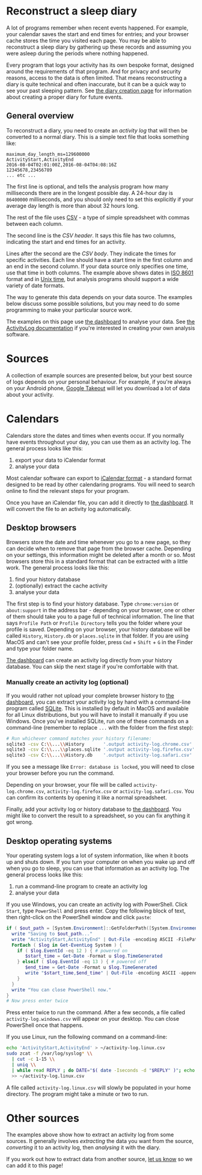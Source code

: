 # Reconstruct a sleep diary

A lot of programs remember when recent events happened.  For example, your calendar saves the start and end times for entries; and your browser cache stores the time you visited each page.  You may be able to reconstruct a sleep diary by gathering up these records and assuming you were asleep during the periods where nothing happened.

Every program that logs your activity has its own bespoke format, designed around the requirements of that program.  And for privacy and security reasons, access to the data is often limited.  That means reconstructing a diary is quite technical and often inaccurate, but it can be a quick way to see your past sleeping pattern.  See [the diary creation page](./) for information about creating a proper diary for future events.

## General overview

To reconstruct a diary, you need to create an _activity log_ that will then be converted to a normal diary.  This is a simple text file that looks something like:

```csv
maximum_day_length_ms=129600000
ActivityStart,ActivityEnd
2016-08-04T02:01:00Z,2016-08-04T04:08:16Z
12345678,23456789
... etc ...
```

The first line is optional, and tells the analysis program how many milliseconds there are in the longest possible day.  A 24-hour day is `86400000` milliseconds, and you should only need to set this explicitly if your average day length is more than about 32 hours long.

The rest of the file uses [CSV](https://en.wikipedia.org/wiki/Comma-separated_values) - a type of simple spreadsheet with commas between each column.

The second line is the _CSV header_.  It says this file has two columns, indicating the start and end times for an activity.

Lines after the second are the _CSV body_.  They indicate the times for specific activities.  Each line should have a start time in the first column and an end in the second column.  If your data source only specifies one time, use that time in both columns.  The example above shows dates in [ISO 8601](https://en.wikipedia.org/wiki/ISO_8601) format and in [Unix time](https://en.wikipedia.org/wiki/Unix_time), but analysis programs should support a wide variety of date formats.

The way to generate this data depends on your data source.  The examples below discuss some possible solutions, but you may need to do some programming to make your particular source work.

The examples on this page use [the dashboard](https://sleepdiary.github.io/dashboard) to analyse your data.  See [the ActivityLog documentation](https://github.com/sleepdiary/core/tree/main/src/ActivityLog) if you're interested in creating your own analysis software.

# Sources

A collection of example sources are presented below, but your best source of logs depends on your personal behaviour.  For example, if you're always on your Android phone, [Google Takeout](https://support.google.com/accounts/answer/3024190?hl=en) will let you download a lot of data about your activity.

# Calendars

Calendars store the dates and times when events occur.  If you normally have events throughout your day, you can use them as an activity log.  The general process looks like this:

1. export your data to iCalendar format
2. analyse your data

Most calendar software can export to [iCalendar format](https://en.wikipedia.org/wiki/ICalendar) - a standard format designed to be read by other calendaring programs.  You will need to search online to find the relevant steps for your program.

Once you have an iCalendar file, you can add it directly to [the dashboard](https://sleepdiary.github.io/dashboard).  It will convert the file to an activity log automatically.

## Desktop browsers

Browsers store the date and time whenever you go to a new page, so they can decide when to remove that page from the browser cache.  Depending on your settings, this information might be deleted after a month or so.  Most browsers store this in a standard format that can be extracted with a little work.  The general process looks like this:

1. find your history database
2. (optionally) extract the cache activity
3. analyse your data

The first step is to find your history database.  Type `chrome:version` or `about:support` in the address bar - depending on your browser, one or other of them should take you to a page full of technical information.  The line that says `Profile Path` or `Profile Directory` tells you the folder where your profile is saved.  Depending on your browser, your history database will be called `History`, `History.db` or `places.sqlite` in that folder.  If you are using MacOS and can't see your profile folder, press `Cmd` + `Shift` + `G` in the Finder and type your folder name.

[The dashboard](https://sleepdiary.github.io/dashboard) can create an activity log directly from your history database.  You can skip the next stage if you're comfortable with that.

### Manually create an activity log (optional)

If you would rather not upload your complete browser history to [the dashboard](https://sleepdiary.github.io/dashboard), you can extract your activity log by hand with a command-line program called [SQLite](https://www.sqlite.org/download.html).  This is installed by default in MacOS and available for all Linux distributions, but you will have to install it manually if you use Windows.  Once you've installed SQLite, run one of these commands on a command-line (remember to replace `...` with the folder from the first step):

```bash
# Run whichever command matches your history filename:
sqlite3 -csv C:\\...\\History       '.output activity-log.chrome.csv'  '.header on' 'SELECT visit_time/1000-11644473600000 AS ActivityStart, visit_time/1000-11644473600000 AS ActivityEnd FROM visits'
sqlite3 -csv C:\\...\\places.sqlite '.output activity-log.firefox.csv' '.header on' 'SELECT visit_date/1000                AS ActivityStart, visit_date/1000                AS ActivityEnd FROM moz_historyvisits'
sqlite3 -csv C:\\...\\History.db    '.output activity-log.safari.csv'  '.header on' 'SELECT (visit_time+978307200)*1000    AS ActivityStart, (visit_time+978307200)*1000    AS ActivityEnd FROM history_visits'
```

If you see a message like `Error: database is locked`, you will need to close your browser before you run the command.

Depending on your browser, your file will be called `activity-log.chrome.csv`, `activity-log.firefox.csv` or `activity-log.safari.csv`.  You can confirm its contents by opening it like a normal spreadsheet.

Finally, add your activity log or history database to [the dashboard](https://sleepdiary.github.io/dashboard).  You might like to convert the result to a spreadsheet, so you can fix anything it got wrong.


## Desktop operating systems

Your operating system logs a lot of system information, like when it boots up and shuts down.  If you turn your computer on when you wake up and off when you go to sleep, you can use that information as an activity log.  The general process looks like this:

1. run a command-line program to create an activity log
2. analyse your data

If you use Windows, you can create an activity log with PowerShell.  Click `Start`, type `PowerShell` and press enter.  Copy the following block of text, then right-click on the PowerShell window and click `paste`:

```powershell
if ( $out_path = [System.Environment]::GetFolderPath([System.Environment+SpecialFolder]::Desktop)+"\\activity-log.windows.csv" ) {
  write "Saving to $out_path..."
  write "ActivityStart,ActivityEnd" | Out-File -encoding ASCII -FilePath $out_path
  ForEach ( $log in Get-EventLog System ) {
    if ( $log.EventId -eq 12 ) { # powered on
       $start_time = Get-Date -Format u $log.TimeGenerated
    } elseif ( $log.EventId -eq 13 ) { # powered off
       $end_time = Get-Date -Format u $log.TimeGenerated
       write "$start_time,$end_time" | Out-File -encoding ASCII -append -FilePath $out_path
    }
  }
  write "You can close PowerShell now."
}
# Now press enter twice
```

Press enter twice to run the command.  After a few seconds, a file called `activity-log.windows.csv` will appear on your desktop.  You can close PowerShell once that happens.

If you use Linux, run the following command on a command-line:

```bash
echo 'ActivityStart,ActivityEnd' > ~/activity-log.linux.csv
sudo zcat -f /var/log/syslog* \\
  | cut -c 1-15 \\
  | uniq \\
  | while read REPLY ; do DATE="$( date -Iseconds -d "$REPLY" )"; echo "$DATE,$DATE" ; done \\
  >> ~/activity-log.linux.csv
```

A file called `activity-log.linux.csv` will slowly be populated in your home directory.  The program might take a minute or two to run.

# Other sources

The examples above show how to extract an activity log from some sources.  It generally involves _extracting_ the data you want from the source, _converting_ it to an activity log, then _analysing_ it with the diary.

If you work out how to extract data from another source, [let us know](https://github.com/sleepdiary/docs/issues/new?title=Reconstruct+a+diary+from+a+new+source) so we can add it to this page!
